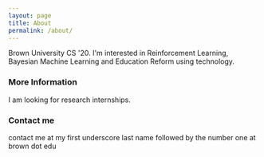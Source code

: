 ```yaml
---
layout: page
title: About
permalink: /about/
---
```


Brown University CS '20. I'm interested in Reinforcement Learning, Bayesian Machine Learning and Education Reform using technology.

### More Information

I am looking for research internships. 
### Contact me

contact me at my first underscore last name followed by the number one at brown dot edu

